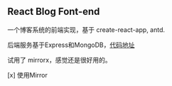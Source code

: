 ## React Blog Font-end

一个博客系统的前端实现，基于 create-react-app, antd.

后端服务基于Express和MongoDB，[代码地址](https://github.com/zhangyu921/cnode-back-end)

试用了 mirrorx，感觉还是很好用的。

[x] 使用Mirror

